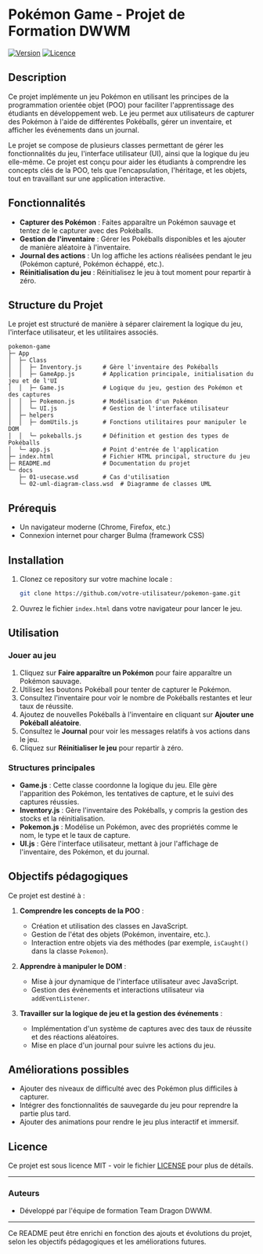 
# Pokémon Game - Projet de Formation DWWM

[![Version](https://img.shields.io/badge/version-1.0.0-blue)](https://github.com/votre-utilisateur/pokemon-game)
[![Licence](https://img.shields.io/badge/licence-MIT-green)](https://opensource.org/licenses/MIT)


## Description

Ce projet implémente un jeu Pokémon en utilisant les principes de la programmation orientée objet (POO) pour faciliter l'apprentissage des étudiants en développement web. Le jeu permet aux utilisateurs de capturer des Pokémon à l'aide de différentes Pokéballs, gérer un inventaire, et afficher les événements dans un journal.

Le projet se compose de plusieurs classes permettant de gérer les fonctionnalités du jeu, l'interface utilisateur (UI), ainsi que la logique du jeu elle-même. Ce projet est conçu pour aider les étudiants à comprendre les concepts clés de la POO, tels que l'encapsulation, l'héritage, et les objets, tout en travaillant sur une application interactive.

## Fonctionnalités

- **Capturer des Pokémon** : Faites apparaître un Pokémon sauvage et tentez de le capturer avec des Pokéballs.
- **Gestion de l'inventaire** : Gérer les Pokéballs disponibles et les ajouter de manière aléatoire à l'inventaire.
- **Journal des actions** : Un log affiche les actions réalisées pendant le jeu (Pokémon capturé, Pokémon échappé, etc.).
- **Réinitialisation du jeu** : Réinitialisez le jeu à tout moment pour repartir à zéro.

## Structure du Projet

Le projet est structuré de manière à séparer clairement la logique du jeu, l'interface utilisateur, et les utilitaires associés.

```
pokemon-game
├─ App
│  ├─ Class
│  │  ├─ Inventory.js      # Gère l'inventaire des Pokéballs
│  │  ├─ GameApp.js        # Application principale, initialisation du jeu et de l'UI
│  │  ├─ Game.js           # Logique du jeu, gestion des Pokémon et des captures
│  │  ├─ Pokemon.js        # Modélisation d'un Pokémon
│  │  └─ UI.js             # Gestion de l'interface utilisateur
│  ├─ helpers
│  │  ├─ domUtils.js       # Fonctions utilitaires pour manipuler le DOM
│  │  └─ pokeballs.js      # Définition et gestion des types de Pokéballs
│  └─ app.js               # Point d'entrée de l'application
├─ index.html              # Fichier HTML principal, structure du jeu
├─ README.md               # Documentation du projet
└─ docs
   ├─ 01-usecase.wsd       # Cas d'utilisation
   └─ 02-uml-diagram-class.wsd  # Diagramme de classes UML
```

## Prérequis

- Un navigateur moderne (Chrome, Firefox, etc.)
- Connexion internet pour charger Bulma (framework CSS)
  
## Installation

1. Clonez ce repository sur votre machine locale :

   ```bash
   git clone https://github.com/votre-utilisateur/pokemon-game.git
   ```

2. Ouvrez le fichier `index.html` dans votre navigateur pour lancer le jeu.

## Utilisation

### Jouer au jeu

1. Cliquez sur **Faire apparaître un Pokémon** pour faire apparaître un Pokémon sauvage.
2. Utilisez les boutons Pokéball pour tenter de capturer le Pokémon.
3. Consultez l'inventaire pour voir le nombre de Pokéballs restantes et leur taux de réussite.
4. Ajoutez de nouvelles Pokéballs à l'inventaire en cliquant sur **Ajouter une Pokéball aléatoire**.
5. Consultez le **Journal** pour voir les messages relatifs à vos actions dans le jeu.
6. Cliquez sur **Réinitialiser le jeu** pour repartir à zéro.

### Structures principales

- **Game.js** : Cette classe coordonne la logique du jeu. Elle gère l'apparition des Pokémon, les tentatives de capture, et le suivi des captures réussies.
- **Inventory.js** : Gère l'inventaire des Pokéballs, y compris la gestion des stocks et la réinitialisation.
- **Pokemon.js** : Modélise un Pokémon, avec des propriétés comme le nom, le type et le taux de capture.
- **UI.js** : Gère l'interface utilisateur, mettant à jour l'affichage de l'inventaire, des Pokémon, et du journal.

## Objectifs pédagogiques

Ce projet est destiné à :

1. **Comprendre les concepts de la POO** :
   - Création et utilisation des classes en JavaScript.
   - Gestion de l'état des objets (Pokémon, inventaire, etc.).
   - Interaction entre objets via des méthodes (par exemple, `isCaught()` dans la classe `Pokemon`).
   
2. **Apprendre à manipuler le DOM** :
   - Mise à jour dynamique de l'interface utilisateur avec JavaScript.
   - Gestion des événements et interactions utilisateur via `addEventListener`.
   
3. **Travailler sur la logique de jeu et la gestion des événements** :
   - Implémentation d'un système de captures avec des taux de réussite et des réactions aléatoires.
   - Mise en place d'un journal pour suivre les actions du jeu.

## Améliorations possibles

- Ajouter des niveaux de difficulté avec des Pokémon plus difficiles à capturer.
- Intégrer des fonctionnalités de sauvegarde du jeu pour reprendre la partie plus tard.
- Ajouter des animations pour rendre le jeu plus interactif et immersif.

## Licence

Ce projet est sous licence MIT - voir le fichier [LICENSE](LICENSE) pour plus de détails.

---

### Auteurs

- Développé par l'équipe de formation Team Dragon DWWM.

---

Ce README peut être enrichi en fonction des ajouts et évolutions du projet, selon les objectifs pédagogiques et les améliorations futures.
